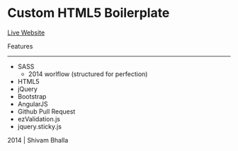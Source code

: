 Custom HTML5 Boilerplate
========================

[Live Website][1]

Features
________

- SASS
  - 2014 worlflow (structured for perfection)
- HTML5
- jQuery
- Bootstrap
- AngularJS
- Github Pull Request
- ezValidation.js
- jquery.sticky.js

2014 | Shivam Bhalla

[1]: http://104.236.57.177/